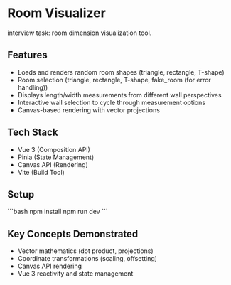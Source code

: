# Room Visualizer
interview task: room dimension visualization tool.

## Features
- Loads and renders random room shapes (triangle, rectangle, T-shape)
- Room selection (triangle, rectangle, T-shape, fake_room (for error handling))
- Displays length/width measurements from different wall perspectives
- Interactive wall selection to cycle through measurement options
- Canvas-based rendering with vector projections

## Tech Stack
- Vue 3 (Composition API)
- Pinia (State Management)
- Canvas API (Rendering)
- Vite (Build Tool)

## Setup
\`\`\`bash
npm install
npm run dev
\`\`\`

## Key Concepts Demonstrated
- Vector mathematics (dot product, projections)
- Coordinate transformations (scaling, offsetting)
- Canvas API rendering
- Vue 3 reactivity and state management